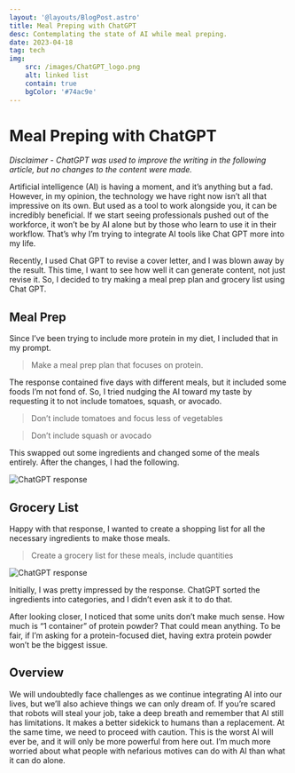 ```yaml
---
layout: '@layouts/BlogPost.astro'
title: Meal Preping with ChatGPT
desc: Contemplating the state of AI while meal preping.
date: 2023-04-18
tag: tech
img:
    src: /images/ChatGPT_logo.png
    alt: linked list
    contain: true
    bgColor: '#74ac9e'
---
```


# Meal Preping with ChatGPT

*Disclaimer - ChatGPT was used to improve the writing in the following article, but no changes to the content were made.*

Artificial intelligence (AI) is having a moment, and it’s anything but a fad. However, in my opinion, the technology we have right now isn’t all that impressive on its own. But used as a tool to work alongside you, it can be incredibly beneficial. If we start seeing professionals pushed out of the workforce, it won’t be by AI alone but by those who learn to use it in their workflow. That’s why I’m trying to integrate AI tools like Chat GPT more into my life.

Recently, I used Chat GPT to revise a cover letter, and I was blown away by the result. This time, I want to see how well it can generate content, not just revise it. So, I decided to try making a meal prep plan and grocery list using Chat GPT.

## Meal Prep

Since I’ve been trying to include more protein in my diet, I included that in my prompt.

> Make a meal prep plan that focuses on protein.

The response contained five days with different meals, but it included some foods I’m not fond of. So, I tried nudging the AI toward my taste by requesting it to not include tomatoes, squash, or avocado.

> Don’t include tomatoes and focus less of vegetables

> Don’t include squash or avocado

This swapped out some ingredients and changed some of the meals entirely. After the changes, I had the following.

![ChatGPT response](/images/chat_1.png)

## Grocery List

Happy with that response, I wanted to create a shopping list for all the necessary ingredients to make those meals.

> Create a grocery list for these meals, include quantities

![ChatGPT response](/images/chat_2.png)

Initially, I was pretty impressed by the response. ChatGPT sorted the ingredients into categories, and I didn’t even ask it to do that.

After looking closer, I noticed that some units don’t make much sense. How much is “1 container” of protein powder? That could mean anything. To be fair, if I’m asking for a protein-focused diet, having extra protein powder won’t be the biggest issue.

## Overview

We will undoubtedly face challenges as we continue integrating AI into our lives, but we’ll also achieve things we can only dream of. If you’re scared that robots will steal your job, take a deep breath and remember that AI still has limitations. It makes a better sidekick to humans than a replacement. At the same time, we need to proceed with caution. This is the worst AI will ever be, and it will only be more powerful from here out. I’m much more worried about what people with nefarious motives can do with AI than what it can do alone.